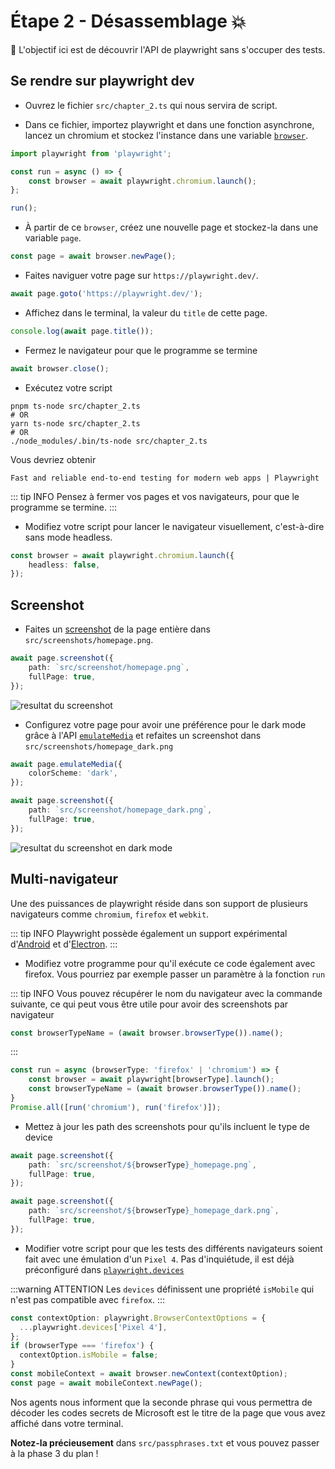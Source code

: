 # Étape 2 - Désassemblage 💥

🎯 L'objectif ici est de découvrir l'API de playwright sans s'occuper des tests.

## Se rendre sur playwright dev

- Ouvrez le fichier `src/chapter_2.ts` qui nous servira de script.

- Dans ce fichier, importez playwright et dans une fonction asynchrone, lancez un chromium et stockez l'instance dans une variable [`browser`](https://playwright.dev/docs/api/class-browser).

<Solution>

```typescript
import playwright from 'playwright';

const run = async () => {
    const browser = await playwright.chromium.launch();
};

run();
```
</Solution>

- À partir de ce `browser`, créez une nouvelle page et stockez-la dans une variable `page`.

<Solution>

```typescript
const page = await browser.newPage();
```
</Solution>

- Faites naviguer votre page sur `https://playwright.dev/`.

<Solution>

```typescript
await page.goto('https://playwright.dev/');
```
</Solution>

- Affichez dans le terminal, la valeur du `title` de cette page.

<Solution>

```typescript
console.log(await page.title());
```
</Solution>

- Fermez le navigateur pour que le programme se termine

<Solution>

```typescript
await browser.close();
```
</Solution>

- Exécutez votre script

```shell
pnpm ts-node src/chapter_2.ts
# OR
yarn ts-node src/chapter_2.ts
# OR
./node_modules/.bin/ts-node src/chapter_2.ts
```

Vous devriez obtenir

```
Fast and reliable end-to-end testing for modern web apps | Playwright
```

::: tip INFO
Pensez à fermer vos pages et vos navigateurs, pour que le programme se termine.
:::

- Modifiez votre script pour lancer le navigateur visuellement, c'est-à-dire sans mode headless.

<Solution>

```typescript
const browser = await playwright.chromium.launch({
    headless: false,
});
```
</Solution>

## Screenshot

- Faites un [screenshot](https://playwright.dev/docs/screenshots) de la page entière dans `src/screenshots/homepage.png`.

<Solution>

```typescript
await page.screenshot({
    path: `src/screenshot/homepage.png`,
    fullPage: true,
});
```
</Solution>

<Solution title="Résultat attendu">

![resultat du screenshot](./assets/chapter2_screenshot.png)

</Solution>

- Configurez votre page pour avoir une préférence pour le dark mode grâce à l'API [`emulateMedia`](https://playwright.dev/docs/api/class-page#page-emulate-media) et refaites un screenshot dans `src/screenshots/homepage_dark.png`

<Solution>

```typescript
await page.emulateMedia({
    colorScheme: 'dark',
});

await page.screenshot({
    path: `src/screenshot/homepage_dark.png`,
    fullPage: true,
});

```
</Solution>

<Solution title="Résultat attendu">

![resultat du screenshot en dark mode](./assets/chapter2_screenshot_dark.png)

</Solution>
 

## Multi-navigateur

Une des puissances de playwright réside dans son support de plusieurs navigateurs comme `chromium`, `firefox` et `webkit`.

::: tip INFO
Playwright possède également un support expérimental d'[Android](https://playwright.dev/docs/api/class-android/) et d'[Electron](https://playwright.dev/docs/api/class-electron).
:::

- Modifiez votre programme pour qu'il exécute ce code également avec firefox. Vous pourriez par exemple passer un paramètre à la fonction `run`

::: tip INFO
Vous pouvez récupérer le nom du navigateur avec la commande suivante, ce qui peut vous être utile pour avoir des screenshots par navigateur

```typescript
const browserTypeName = (await browser.browserType()).name();
```

:::

<Solution>

```typescript
const run = async (browserType: 'firefox' | 'chromium') => {
    const browser = await playwright[browserType].launch();
    const browserTypeName = (await browser.browserType()).name();
}
Promise.all([run('chromium'), run('firefox')]);
```

</Solution>

- Mettez à jour les path des screenshots pour qu'ils incluent le type de device 

<Solution>

```typescript
await page.screenshot({
    path: `src/screenshot/${browserType}_homepage.png`,
    fullPage: true,
});

await page.screenshot({
    path: `src/screenshot/${browserType}_homepage_dark.png`,
    fullPage: true,
});
```

</Solution>

- Modifier votre script pour que les tests des différents navigateurs soient fait avec une émulation d'un `Pixel 4`. Pas d'inquiétude, il est déjà préconfiguré dans [`playwright.devices`](https://playwright.dev/docs/api/class-playwright#playwright-devices)

:::warning ATTENTION
Les `devices` définissent une propriété `isMobile` qui n'est pas compatible avec `firefox`.
:::

<Solution>

```typescript
const contextOption: playwright.BrowserContextOptions = {
  ...playwright.devices['Pixel 4'],
};
if (browserType === 'firefox') {
  contextOption.isMobile = false;
}
const mobileContext = await browser.newContext(contextOption);
const page = await mobileContext.newPage();
```

</Solution>


Nos agents nous informent que la seconde phrase qui vous permettra de décoder les codes secrets de Microsoft est le titre de la page que vous avez affiché dans votre terminal.

__Notez-la précieusement__ dans `src/passphrases.txt` et vous pouvez passer à la phase 3 du plan !
